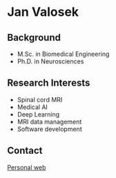# Jan Valosek

## Background

* M.Sc. in Biomedical Engineering
* Ph.D. in Neurosciences

## Research Interests

* Spinal cord MRI
* Medical AI
* Deep Learning
* MRI data management
* Software development

## Contact

[Personal web](https://janvalosek.com)
